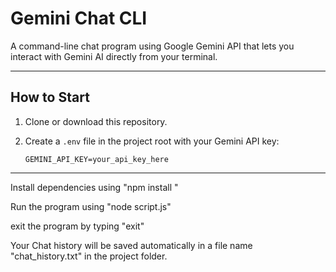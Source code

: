 # Gemini Chat CLI

A command-line chat program using Google Gemini API that lets you interact with Gemini AI directly from your terminal.

---

## How to Start

1. Clone or download this repository.  
2. Create a `.env` file in the project root with your Gemini API key:

   ```env
   GEMINI_API_KEY=your_api_key_here

-----
Install dependencies using "npm install " 

Run the program using "node script.js"

exit the program by typing "exit"

Your Chat history will be saved automatically in a file name "chat_history.txt" in the project folder.

